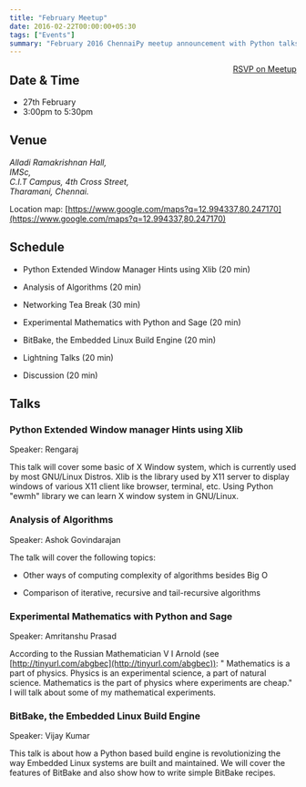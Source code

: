 ```yaml
---
title: "February Meetup"
date: 2016-02-22T00:00:00+05:30
tags: ["Events"]
summary: "February 2016 ChennaiPy meetup announcement with Python talks and networking."
---
```


<a style="float:right;" class="pure-button"
href="http://www.meetup.com/Chennaipy/events/228677327/" target="_blank"><i
class="fa fa-check-square-o"></i> RSVP on Meetup</a>

## Date & Time

   * 27th February
   * 3:00pm to 5:30pm

## Venue 

<address>
Alladi Ramakrishnan Hall,<br/>
IMSc, <br/>
C.I.T Campus, 4th Cross Street,<br/>
Tharamani, Chennai.<br/>
</address>

Location map: [https://www.google.com/maps?q=12.994337,80.247170](https://www.google.com/maps?q=12.994337,80.247170)

## Schedule

  * Python Extended Window Manager Hints using Xlib (20 min)

  * Analysis of Algorithms (20 min)

  * Networking Tea Break (30 min)

  * Experimental Mathematics with Python and Sage (20 min)

  * BitBake, the Embedded Linux Build Engine (20 min)

  * Lightning Talks (20 min)

  * Discussion (20 min)

## Talks

### Python Extended Window manager Hints using Xlib

Speaker: Rengaraj

This talk will cover some basic of X Window system, which is currently
used by most GNU/Linux Distros. Xlib is the library used by X11 server
to display windows of various X11 client like browser, terminal,
etc. Using Python "ewmh" library we can learn X window system in
GNU/Linux.

### Analysis of Algorithms

Speaker: Ashok Govindarajan

The talk will cover the following topics:

  * Other ways of computing complexity of algorithms besides Big O

  * Comparison of iterative, recursive and tail-recursive algorithms

### Experimental Mathematics with Python and Sage

Speaker: Amritanshu Prasad

According to the Russian Mathematician V I Arnold (see
[http://tinyurl.com/abgbec](http://tinyurl.com/abgbec)): " Mathematics
is a part of physics. Physics is an experimental science, a part of
natural science. Mathematics is the part of physics where experiments
are cheap." I will talk about some of my mathematical experiments.

### BitBake, the Embedded Linux Build Engine

Speaker: Vijay Kumar

This talk is about how a Python based build engine is revolutionizing
the way Embedded Linux systems are built and maintained. We will cover
the features of BitBake and also show how to write simple BitBake
recipes.

